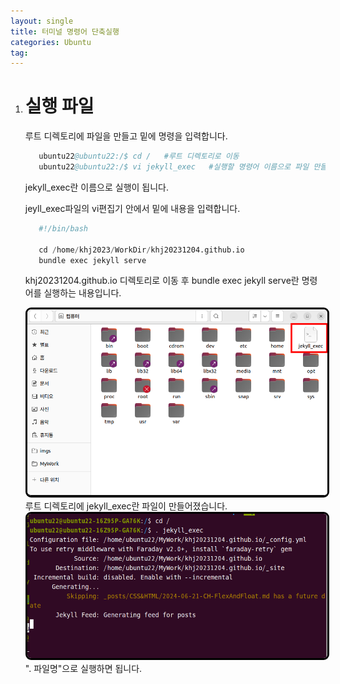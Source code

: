 ```yaml
---
layout: single
title: 터미널 명령어 단축실행
categories: Ubuntu
tag: 
---
```


1. # 실행 파일

   루트 디렉토리에 파일을 만들고 밑에 명령을 입력합니다.   

   ```s
      ubuntu22@ubuntu22:/$ cd /   #루트 디렉토리로 이동
      ubuntu22@ubuntu22:/$ vi jekyll_exec   #실행할 명령어 이름으로 파일 만들기
   ```
   jekyll_exec란 이름으로 실행이 됩니다.   


   jeyll_exec파일의 vi편집기 안에서 밑에 내용을 입력합니다.   
   ```s
      #!/bin/bash

      cd /home/khj2023/WorkDir/khj20231204.github.io
      bundle exec jekyll serve
   ```   
   khj20231204.github.io 디렉토리로 이동 후 bundle exec jekyll serve란 명령어를 실행하는 내용입니다.   

   <img src="../../imgs/ubuntu/terminal_exec.png" style="border:3px solid black;border-radius:9px;width:800px">    
   루트 디렉토리에 jekyll_exec란 파일이 만들어졌습니다.   

   <img src="../../imgs/ubuntu/terminal_exec2.png" style="border:3px solid black;border-radius:9px;width:800px">    
   ". 파일명"으로 실행하면 됩니다.   

   
